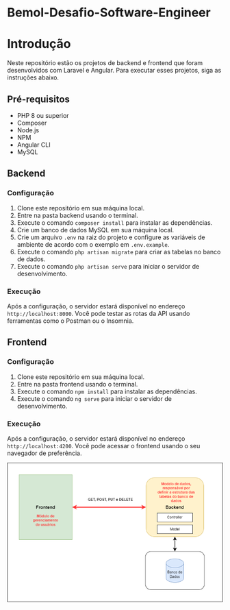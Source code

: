 # Bemol-Desafio-Software-Engineer

# Introdução

Neste repositório estão os projetos de backend e frontend que foram desenvolvidos com Laravel e Angular. Para executar esses projetos, siga as instruções abaixo.

## Pré-requisitos

- PHP 8 ou superior
- Composer
- Node.js
- NPM
- Angular CLI
- MySQL

## Backend

### Configuração

1. Clone este repositório em sua máquina local.
2. Entre na pasta backend usando o terminal.
3. Execute o comando `composer install` para instalar as dependências.
4. Crie um banco de dados MySQL em sua máquina local.
5. Crie um arquivo `.env` na raiz do projeto e configure as variáveis de ambiente de acordo com o exemplo em `.env.example`.
6. Execute o comando `php artisan migrate` para criar as tabelas no banco de dados.
7. Execute o comando `php artisan serve` para iniciar o servidor de desenvolvimento.

### Execução

Após a configuração, o servidor estará disponível no endereço `http://localhost:8000`. Você pode testar as rotas da API usando ferramentas como o Postman ou o Insomnia.

## Frontend

### Configuração

1. Clone este repositório em sua máquina local.
2. Entre na pasta frontend usando o terminal.
3. Execute o comando `npm install` para instalar as dependências.
4. Execute o comando `ng serve` para iniciar o servidor de desenvolvimento.

### Execução

Após a configuração, o servidor estará disponível no endereço `http://localhost:4200`. Você pode acessar o frontend usando o seu navegador de preferência.

<div style="display: flex;">
  <img src="arquitetura.png" width="900">
</div>
